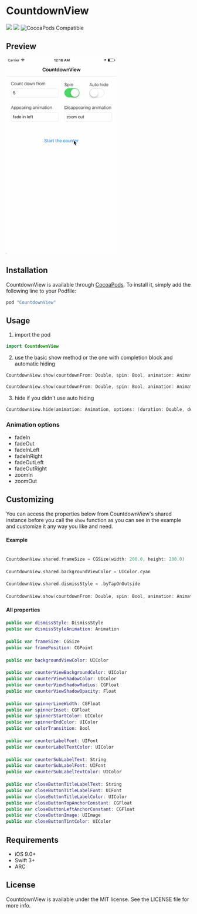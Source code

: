 CountdownView
========================

<a href="https://developer.apple.com/swift"><img src="https://img.shields.io/badge/language-swift3-f48041.svg?style=flat"></a>
<a href="https://developer.apple.com/ios"><img src="https://img.shields.io/badge/platform-iOS%209%2B-blue.svg?style=flat"></a>
![CocoaPods Compatible](https://img.shields.io/cocoapods/v/CountdownView.svg?style=flat)

## Preview

<img src="Screenshots/demo-1.gif" width="300">


## Installation

CountdownView is available through [CocoaPods](http://cocoapods.org). To install
it, simply add the following line to your Podfile:

```ruby
pod "CountdownView"
```

## Usage
1. import the pod

  ```swift
  import CountdownView
  ```

2. use the basic show method or the one with completion block and automatic hiding

  ```swift
  CountdownView.show(countdownFrom: Double, spin: Bool, animation: Animation)
  ```

  ```swift
  CountdownView.show(countdownFrom: Double, spin: Bool, animation: Animation, autoHide: Bool, completion: (()->())?)
  ```

3. hide if you didn't use auto hiding

  ```swift
  CountdownView.hide(animation: Animation, options: (duration: Double, delay: Double), completion: (()->())?)
  ```
### Animation options

- fadeIn
- fadeOut
- fadeInLeft
- fadeInRight
- fadeOutLeft
- fadeOutRight
- zoomIn
- zoomOut

## Customizing

  You can access the properties below from CountdownView's shared instance before you call the ```show``` function
  as you can see in the example and customize it any way you like and need.


  #### Example
  ```swift
  
  CountdownView.shared.frameSize = CGSize(width: 200.0, height: 200.0)
  
  CountdownView.shared.backgroundViewColor = UIColor.cyan
  
  CountdownView.shared.dismissStyle = .byTapOnOutside
   
  CountdownView.show(countdownFrom: Double, spin: Bool, animation: Animation)
  ```

  #### All properties
  ```swift
  public var dismissStyle: DismissStyle
  public var dismissStyleAnimation: Animation
  
  public var frameSize: CGSize
  public var framePosition: CGPoint
  
  public var backgroundViewColor: UIColor
  
  public var counterViewBackgroundColor: UIColor
  public var counterViewShadowColor: UIColor
  public var counterViewShadowRadius: CGFloat
  public var counterViewShadowOpacity: Float
  
  public var spinnerLineWidth: CGFloat
  public var spinnerInset: CGFloat
  public var spinnerStartColor: UIColor
  public var spinnerEndColor: UIColor
  public var colorTransition: Bool 
  
  public var counterLabelFont: UIFont
  public var counterLabelTextColor: UIColor
  
  public var counterSubLabelText: String
  public var counterSubLabelFont: UIFont
  public var counterSubLabelTextColor: UIColor  
  
  public var closeButtonTitleLabelText: String
  public var closeButtonTitleLabelFont: UIFont
  public var closeButtonTitleLabelColor: UIColor
  public var closeButtonTopAnchorConstant: CGFloat
  public var closeButtonLeftAnchorConstant: CGFloat
  public var closeButtonImage: UIImage
  public var closeButtonTintColor: UIColor
  ```
  
## Requirements

- iOS 9.0+
- Swift 3+
- ARC

## License

CountdownView is available under the MIT license. See the LICENSE file for more info.
